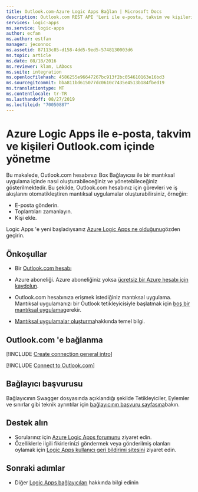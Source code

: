 ```yaml
---
title: Outlook.com-Azure Logic Apps Bağlan | Microsoft Docs
description: Outlook.com REST API 'Leri ile e-posta, takvim ve kişileri yönetme ve Azure Logic Apps
services: logic-apps
ms.service: logic-apps
author: ecfan
ms.author: estfan
manager: jeconnoc
ms.assetid: 87113c85-d158-4dd5-9ed5-5748130003d6
ms.topic: article
ms.date: 08/18/2016
ms.reviewer: klam, LADocs
ms.suite: integration
ms.openlocfilehash: 4586255e96647267bc913f2bc054610163e16bd3
ms.sourcegitcommit: bba811bd615077dc0610c7435e4513b184fbed19
ms.translationtype: MT
ms.contentlocale: tr-TR
ms.lasthandoff: 08/27/2019
ms.locfileid: "70050887"
---
```

# <a name="manage-email-calendars-and-contacts-in-outlookcom-with-azure-logic-apps"></a>Azure Logic Apps ile e-posta, takvim ve kişileri Outlook.com içinde yönetme

Bu makalede, Outlook.com hesabınızı Box Bağlayıcısı ile bir mantıksal uygulama içinde nasıl oluşturabileceğiniz ve yönetebileceğiniz gösterilmektedir. Bu şekilde, Outlook.com hesabınız için görevleri ve iş akışlarını otomatikleştiren mantıksal uygulamalar oluşturabilirsiniz, örneğin:

* E-posta gönderin. 
* Toplantıları zamanlayın.
* Kişi ekle. 

Logic Apps 'e yeni başladıysanız [Azure Logic Apps ne olduğunu](../logic-apps/logic-apps-overview.md)gözden geçirin.

## <a name="prerequisites"></a>Önkoşullar

* Bir [Outlook.com hesabı](https://outlook.live.com/owa/)

* Azure aboneliği. Azure aboneliğiniz yoksa [ücretsiz bir Azure hesabı için kaydolun](https://azure.microsoft.com/free/). 

* Outlook.com hesabınıza erişmek istediğiniz mantıksal uygulama. Mantıksal uygulamanızı bir Outlook tetikleyicisiyle başlatmak için [boş bir mantıksal uygulama](../logic-apps/quickstart-create-first-logic-app-workflow.md)gerekir. 

* [Mantıksal uygulamalar oluşturma](../logic-apps/quickstart-create-first-logic-app-workflow.md)hakkında temel bilgi.

## <a name="connect-to-outlookcom"></a>Outlook.com 'e bağlanma

[!INCLUDE [Create connection general intro](../../includes/connectors-create-connection-general-intro.md)]

[!INCLUDE [Connect to Outlook.com](../../includes/connectors-create-api-outlook.md)]

## <a name="connector-reference"></a>Bağlayıcı başvurusu

Bağlayıcının Swagger dosyasında açıklandığı şekilde Tetikleyiciler, Eylemler ve sınırlar gibi teknik ayrıntılar için [bağlayıcının başvuru sayfasına](/connectors/outlook/)bakın. 

## <a name="get-support"></a>Destek alın

* Sorularınız için [Azure Logic Apps forumunu](https://social.msdn.microsoft.com/Forums/en-US/home?forum=azurelogicapps) ziyaret edin.
* Özelliklerle ilgili fikirlerinizi göndermek veya gönderilmiş olanları oylamak için [Logic Apps kullanıcı geri bildirimi sitesini](https://aka.ms/logicapps-wish) ziyaret edin.

## <a name="next-steps"></a>Sonraki adımlar

* Diğer [Logic Apps bağlayıcıları](../connectors/apis-list.md) hakkında bilgi edinin